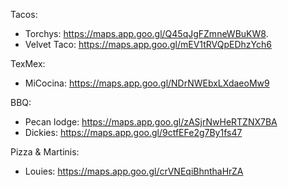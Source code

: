 Tacos: 

- Torchys: https://maps.app.goo.gl/Q45qJgFZmneWBuKW8.
- Velvet Taco: https://maps.app.goo.gl/mEV1tRVQpEDhzYch6

TexMex:

- MiCocina: https://maps.app.goo.gl/NDrNWEbxLXdaeoMw9

BBQ:

- Pecan lodge: https://maps.app.goo.gl/zASjrNwHeRTZNX7BA
- Dickies: https://maps.app.goo.gl/9ctfEFe2g7By1fs47

Pizza & Martinis:

- Louies: https://maps.app.goo.gl/crVNEqiBhnthaHrZA
